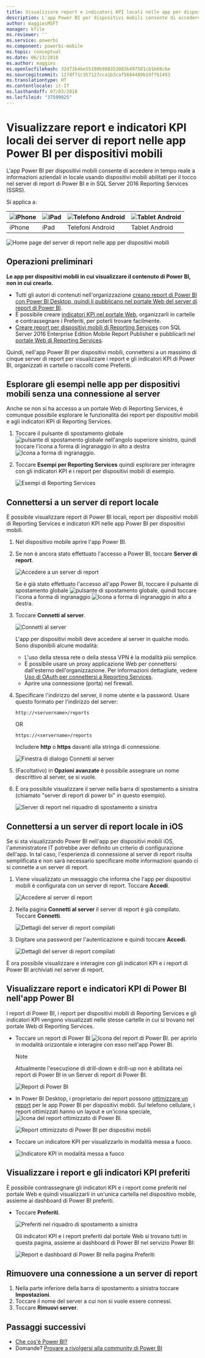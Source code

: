 ```yaml
---
title: Visualizzare report e indicatori KPI locali nelle app per dispositivi mobili di Power BI
description: L'app Power BI per dispositivi mobili consente di accedere in tempo reale a informazioni aziendali in locale usando dispositivi mobili abilitati per il tocco in SQL Server Reporting Services e nel server di report di Power BI.
author: maggiesMSFT
manager: kfile
ms.reviewer: ''
ms.service: powerbi
ms.component: powerbi-mobile
ms.topic: conceptual
ms.date: 06/13/2018
ms.author: maggies
ms.openlocfilehash: 32d73b4be55190b908353083b497581cb1b08c6e
ms.sourcegitcommit: 127df71c357127cca1b3caf5684489b19ff61493
ms.translationtype: HT
ms.contentlocale: it-IT
ms.lasthandoff: 07/03/2018
ms.locfileid: "37599025"
---
```

# <a name="view-on-premises-report-server-reports-and-kpis-in-the-power-bi-mobile-apps"></a>Visualizzare report e indicatori KPI locali dei server di report nelle app Power BI per dispositivi mobili

L'app Power BI per dispositivi mobili consente di accedere in tempo reale a informazioni aziendali in locale usando dispositivi mobili abilitati per il tocco nel server di report di Power BI e in SQL Server 2016 Reporting Services (SSRS).

Si applica a:

| ![iPhone](media/mobile-app-ssrs-kpis-mobile-on-premises-reports/iphone-logo-50-px.png) | ![iPad](media/mobile-app-ssrs-kpis-mobile-on-premises-reports/ipad-logo-50-px.png) | ![Telefono Android](media/mobile-app-ssrs-kpis-mobile-on-premises-reports/android-phone-logo-50-px.png) | ![Tablet Android](media/mobile-app-ssrs-kpis-mobile-on-premises-reports/android-tablet-logo-50-px.png) |
|:--- |:--- |:--- |:--- |
| iPhone |iPad |Telefoni Android |Tablet Android |


![Home page del server di report nelle app per dispositivi mobili](media/mobile-app-ssrs-kpis-mobile-on-premises-reports/power-bi-ipad-pbi-report-server-home.png)

## <a name="first-things-first"></a>Operazioni preliminari
**Le app per dispositivi mobili in cui visualizzare il contenuto di Power BI, non in cui crearlo.**

* Tutti gli autori di contenuti nell'organizzazione [creano report di Power BI con Power BI Desktop, quindi li pubblicano nel portale Web del server di report di Power BI](report-server/quickstart-create-powerbi-report.md). 
* È possibile creare [indicatori KPI nel portale Web](https://docs.microsoft.com/sql/reporting-services/working-with-kpis-in-reporting-services), organizzarli in cartelle e contrassegnare i Preferiti, per poterli trovare facilmente. 
* [Creare report per dispositivi mobili di Reporting Services](https://docs.microsoft.com/sql/reporting-services/mobile-reports/create-mobile-reports-with-sql-server-mobile-report-publisher) con SQL Server 2016 Enterprise Edition Mobile Report Publisher e pubblicarli nel [portale Web di Reporting Services](https://docs.microsoft.com/sql/reporting-services/web-portal-ssrs-native-mode).  

Quindi, nell'app Power BI per dispositivi mobili, connettersi a un massimo di cinque server di report per visualizzare i report e gli indicatori KPI di Power BI, organizzati in cartelle o raccolti come Preferiti. 

## <a name="explore-samples-in-the-mobile-apps-without-a-server-connection"></a>Esplorare gli esempi nelle app per dispositivi mobili senza una connessione al server
Anche se non si ha accesso a un portale Web di Reporting Services, è comunque possibile esplorare le funzionalità dei report per dispositivi mobili e agli indicatori KPI di Reporting Services. 

1. Toccare il pulsante di spostamento globale ![pulsante di spostamento globale](media/mobile-app-ssrs-kpis-mobile-on-premises-reports/power-bi-iphone-global-nav-button.png) nell'angolo superiore sinistro, quindi toccare l'icona a forma di ingranaggio in alto a destra ![Icona a forma di ingranaggio](media/mobile-app-ssrs-kpis-mobile-on-premises-reports/power-bi-ios-settings-icon.png).
2. Toccare **Esempi per Reporting Services** quindi esplorare per interagire con gli indicatori KPI e i report per dispositivi mobili di esempio.
   
   ![Esempi di Reporting Services](media/mobile-app-ssrs-kpis-mobile-on-premises-reports/power-bi-iphone-ssrs-samples.png)

## <a name="connect-to-an-on-premises-report-server"></a>Connettersi a un server di report locale
È possibile visualizzare report di Power BI locali, report per dispositivi mobili di Reporting Services e indicatori KPI nelle app Power BI per dispositivi mobili. 

1. Nel dispositivo mobile aprire l'app Power BI.
2. Se non è ancora stato effettuato l'accesso a Power BI, toccare **Server di report**.
   
   ![Accedere a un server di report](media/mobile-app-ssrs-kpis-mobile-on-premises-reports/power-bi-connect-to-rs-login.png)
   
   Se è già stato effettuato l'accesso all'app Power BI, toccare il pulsante di spostamento globale ![pulsante di spostamento globale](media/mobile-app-ssrs-kpis-mobile-on-premises-reports/power-bi-iphone-global-nav-button.png), quindi toccare l'icona a forma di ingranaggio ![Icona a forma di ingranaggio](media/mobile-app-ssrs-kpis-mobile-on-premises-reports/power-bi-ios-settings-icon.png) in alto a destra.
3. Toccare **Connetti al server**.
   
    ![Connetti al server](media/mobile-app-ssrs-kpis-mobile-on-premises-reports/power-bi-android-server-sign-in.png)

     L'app per dispositivi mobili deve accedere al server in qualche modo. Sono disponibili alcune modalità:

    - L'uso della stessa rete o della stessa VPN è la modalità più semplice.
    - È possibile usare un proxy applicazione Web per connettersi dall'esterno dell'organizzazione. Per informazioni dettagliate, vedere [Uso di OAuth per connettersi a Reporting Services](mobile-oauth-ssrs.md). 
    - Aprire una connessione (porta) nel firewall.

1. Specificare l'indirizzo del server, il nome utente e la password. Usare questo formato per l'indirizzo del server:
   
     `http://<servername>/reports`
   
     OR
   
     `https://<servername>/reports`
   
   Includere **http** o **https** davanti alla stringa di connessione.
   
    ![Finestra di dialogo Connetti al server](media/mobile-app-ssrs-kpis-mobile-on-premises-reports/power-bi-ios-connect-to-server-dialog.png)
5. (Facoltativo) in **Opzioni avanzate** è possibile assegnare un nome descrittivo al server, se si vuole.
6. È ora possibile visualizzare il server nella barra di spostamento a sinistra (chiamato "server di report di power bi" in questo esempio).
   
   ![Server di report nel riquadro di spostamento a sinistra](media/mobile-app-ssrs-kpis-mobile-on-premises-reports/power-bi-iphone-left-nav-report-server.png)

## <a name="connect-to-an-on-premises-report-server-in-ios"></a>Connettersi a un server di report locale in iOS

Se si sta visualizzando Power BI nell'app per dispositivi mobili iOS, l'amministratore IT potrebbe aver definito un criterio di configurazione dell'app. In tal caso, l'esperienza di connessione al server di report risulta semplificata e non sarà necessario specificare molte informazioni quando ci si connette a un server di report. 

1. Viene visualizzato un messaggio che informa che l'app per dispositivi mobili è configurata con un server di report. Toccare **Accedi**.

    ![Accedere al server di report](media/mobile-app-ssrs-kpis-mobile-on-premises-reports/power-bi-config-server-sign-in.png)

2.  Nella pagina **Connetti al server** il server di report è già compilato. Toccare **Connetti**.

    ![Dettagli del server di report compilati](media/mobile-app-ssrs-kpis-mobile-on-premises-reports/power-bi-ios-remote-configure-connect-server.png)

3. Digitare una password per l'autenticazione e quindi toccare **Accedi**. 

    ![Dettagli del server di report compilati](media/mobile-app-ssrs-kpis-mobile-on-premises-reports/power-bi-config-server-address.png)

È ora possibile visualizzare e interagire con gli indicatori KPI e i report di Power BI archiviati nel server di report.

## <a name="view-power-bi-reports-and-kpis-in-the-power-bi-app"></a>Visualizzare report e indicatori KPI di Power BI nell'app Power BI
I report di Power BI, i report per dispositivi mobili di Reporting Services e gli indicatori KPI vengono visualizzati nelle stesse cartelle in cui si trovano nel portale Web di Reporting Services. 

* Toccare un report di Power BI ![Icona del report di Power BI](media/mobile-app-ssrs-kpis-mobile-on-premises-reports/power-bi-rs-mobile-report-icon.png). per aprirlo in modalità orizzontale e interagire con esso nell'app Power BI.

    > [!NOTE]
  > Attualmente l'esecuzione di drill-down e drill-up non è abilitata nei report di Power BI in un Server di report di Power BI.
  
    ![Report di Power BI](media/mobile-app-ssrs-kpis-mobile-on-premises-reports/power-bi-iphone-report-server-report.png)
* In Power BI Desktop, i proprietario dei report possono [ottimizzare un report](desktop-create-phone-report.md) per le app Power BI per dispositivi mobili. Sul telefono cellulare, i report ottimizzati hanno un layout e un'icona speciale, ![Icona del report ottimizzato di Power BI](media/mobile-app-ssrs-kpis-mobile-on-premises-reports/power-bi-rs-mobile-optimized-icon.png).
  
    ![Report ottimizzato di Power BI per dispositivi mobili](media/mobile-app-ssrs-kpis-mobile-on-premises-reports/power-bi-rs-mobile-optimized-report.png)
* Toccare un indicatore KPI per visualizzarlo in modalità messa a fuoco.
  
    ![Indicatore KPI in modalità messa a fuoco](media/mobile-app-ssrs-kpis-mobile-on-premises-reports/pbi_ipad_ssmrp_tile.png)

## <a name="view-your-favorite-kpis-and-reports"></a>Visualizzare i report e gli indicatori KPI preferiti
È possibile contrassegnare gli indicatori KPI e i report come preferiti nel portale Web e quindi visualizzarli in un'unica cartella nel dispositivo mobile, assieme ai dashboard di Power BI preferiti.

* Toccare **Preferiti**.
  
   ![Preferiti nel riquadro di spostamento a sinistra](media/mobile-app-ssrs-kpis-mobile-on-premises-reports/power-bi-ipad-faves-pbi-report-server-update.png)
  
   Gli indicatori KPI e i report preferiti dal portale Web si trovano tutti in questa pagina, assieme ai dashboard di Power BI nel servizio Power BI:
  
   ![Report e dashboard di Power BI nella pagina Preferiti](media/mobile-app-ssrs-kpis-mobile-on-premises-reports/power-bi-ipad-favorites.png)

## <a name="remove-a-connection-to-a-report-server"></a>Rimuovere una connessione a un server di report
1. Nella parte inferiore della barra di spostamento a sinistra toccare **Impostazioni**.
2. Toccare il nome del server a cui non si vuole essere connessi.
3. Toccare **Rimuovi server**.

## <a name="next-steps"></a>Passaggi successivi
* [Che cos'è Power BI?](power-bi-overview.md)  
* Domande? [Provare a rivolgersi alla community di Power BI](http://community.powerbi.com/)

